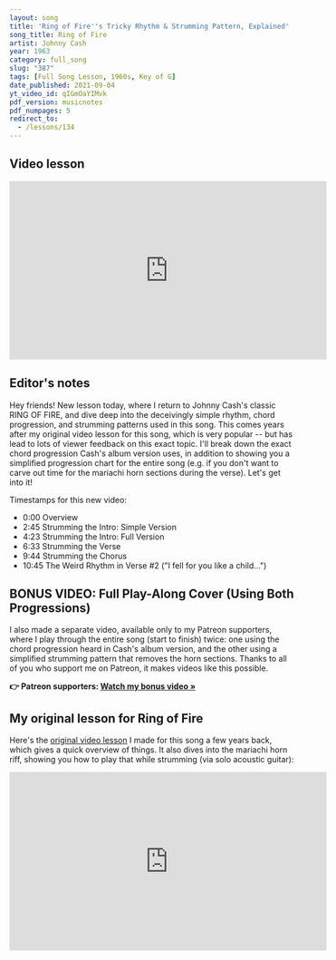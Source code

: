 ```yaml
---
layout: song
title: 'Ring of Fire''s Tricky Rhythm & Strumming Pattern, Explained'
song_title: Ring of Fire
artist: Johnny Cash
year: 1963
category: full_song
slug: "387"
tags: [Full Song Lesson, 1960s, Key of G]
date_published: 2021-09-04
yt_video_id: qIGmOaYIMvk
pdf_version: musicnotes
pdf_numpages: 5
redirect_to:
  - /lessons/134
---
```


## Video lesson

<iframe width="560" height="315" src="https://www.youtube.com/embed/{{page.yt_video_id}}" frameborder="0" allow="accelerometer; autoplay; encrypted-media; gyroscope; picture-in-picture" allowfullscreen></iframe>

## Editor's notes

Hey friends! New lesson today, where I return to Johnny Cash's classic RING OF FIRE, and dive deep into the deceivingly simple rhythm, chord progression, and strumming patterns used in this song. This comes years after my original video lesson for this song, which is very popular -- but has lead to lots of viewer feedback on this exact topic. I'll break down the exact chord progression Cash's album version uses, in addition to showing you a simplified progression chart for the entire song (e.g. if you don't want to carve out time for the mariachi horn sections during the verse). Let's get into it!

Timestamps for this new video:

- 0:00 Overview
- 2:45 Strumming the Intro: Simple Version
- 4:23 Strumming the Intro: Full Version
- 6:33 Strumming the Verse
- 9:44 Strumming the Chorus
- 10:45 The Weird Rhythm in Verse #2 ("I fell for you like a child...")

## BONUS VIDEO: Full Play-Along Cover (Using Both Progressions)

I also made a separate video, available only to my Patreon supporters, where I play through the entire song (start to finish) twice: one using the chord progression heard in Cash's album version, and the other using a simplified strumming pattern that removes the horn sections. Thanks to all of you who support me on Patreon, it makes videos like this possible.

<strong>👉 Patreon supporters: [Watch my bonus video »]({{page.patreon_lesson_url}})</strong>

## My original lesson for Ring of Fire

Here's the [original video lesson](/lessons/134/) I made for this song a few years back, which gives a quick overview of things. It also dives into the mariachi horn riff, showing you how to play that while strumming (via solo acoustic guitar):

<iframe width="560" height="315" src="https://www.youtube.com/embed/8jvriKFA7-I" frameborder="0" allow="accelerometer; autoplay; encrypted-media; gyroscope; picture-in-picture" allowfullscreen></iframe>
